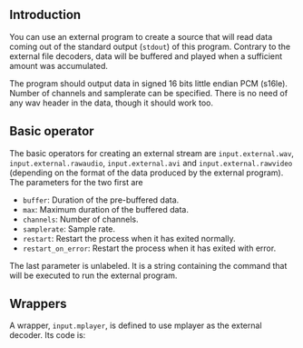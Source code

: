 ## Introduction

You can use an external program to create a source that will read data coming out
of the standard output (`stdout`) of this program. Contrary to the external file decoders,
data will be buffered and played when a sufficient amount was accumulated.

The program should output data in signed 16 bits little endian PCM (s16le). Number of
channels and samplerate can be specified. There is no need of any wav header in the data,
though it should work too.

## Basic operator

The basic operators for creating an external stream are `input.external.wav`,
`input.external.rawaudio`, `input.external.avi` and `input.external.rawvideo`
(depending on the format of the data produced by the external program). The
parameters for the two first are

- `buffer`: Duration of the pre-buffered data.
- `max`: Maximum duration of the buffered data.
- `channels`: Number of channels.
- `samplerate`: Sample rate.
- `restart`: Restart the process when it has exited normally.
- `restart_on_error`: Restart the process when it has exited with error.

The last parameter is unlabeled. It is a string containing the command that will be executed to
run the external program.

## Wrappers

A wrapper, `input.mplayer`, is defined to use mplayer as the external decoder.
Its code is:

```{.liquidsoap include="input.mplayer.liq"}

```
